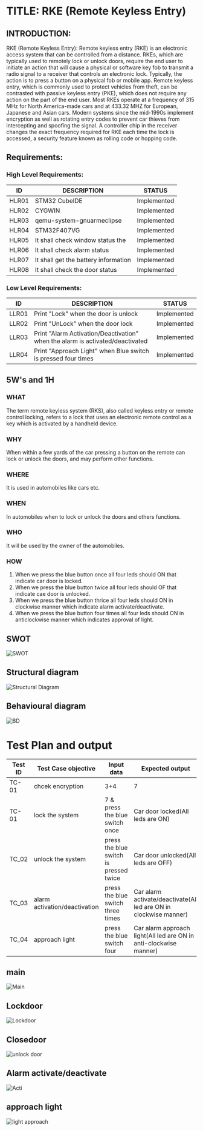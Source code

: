 # TITLE: RKE (Remote Keyless Entry)
## INTRODUCTION:
RKE (Remote Keyless Entry):
Remote keyless entry (RKE) is an electronic access system that can be controlled from a distance. 
RKEs, which are typically used to remotely lock or unlock doors, require the end user to initiate an action that
 will cause a physical or software key fob to transmit a radio signal to a receiver that controls an electronic lock. 
 Typically, the action is to press a button on a physical fob or mobile app.
Remote keyless entry, which is commonly used to protect vehicles from theft,
 can be contrasted with passive keyless entry (PKE), which does not require any 
 action on the part of the end user. Most RKEs operate at a frequency of 315 MHz for North America-made 
 cars and at 433.32 MHZ for European, Japanese and Asian cars. Modern systems since the mid-1990s implement 
 encryption as well as rotating entry codes to prevent car thieves from intercepting and spoofing the signal.
  A controller chip in the receiver changes the exact frequency required for RKE each time the lock is accessed, 
  a security feature known as rolling code or hopping code.

 ## Requirements:

 ###  High Level Requirements:
 |  ID         |	     DESCRIPTION | STATUS|
 |-------------|------------------|-------|
 |HLR01|STM32 CubeIDE|Implemented |
 |HLR02|CYGWIN |Implemented |
 |HLR03|qemu-system-gnuarmeclipse|Implemented |
 |HLR04|STM32F407VG|Implemented |
 |  HLR05	 |  It shall check window status the |Implemented |
 |   HLR06  | It shall check alarm status |Implemented |
 |  HLR07	  | It shall get the battery information |Implemented |
 |  HLR08	  | It shall check the door status |Implemented |
  
 ###  Low Level Requirements:
 |  ID         |	     DESCRIPTION |STATUS|
 |-------------|------------------|------|
  |  LLR01	 |   Print "Lock" when the door is unlock |Implemented |
  |   LLR02	  | Print "UnLock" when the door lock |Implemented |
   |  LLR03	  | Print "Alarm Activation/Deactivation" when the alarm is activated/deactivated|Implemented |
   |  LLR04	  | Print "Approach Light" when Blue switch is pressed four times |Implemented |
   
## 5W's and 1H
### WHAT
The term remote keyless system (RKS), also called keyless entry or remote control locking, refers to a lock that uses an electronic remote control as a key which is activated by a handheld device.
### WHY
When within a few yards of the car pressing a button on the remote can lock or unlock the doors, and may perform other functions.
### WHERE
It is used in automobiles like cars etc.
### WHEN
In automobiles when to lock or unlock the doors and others functions.
### WHO
It will be used by the owner of the automobiles.
### HOW
  1. When we press the blue button once all four leds should ON that indicate car door is locked.
  2. When we press the blue button twice all four leds should OF that indicate cae door is unlocked.
  3. When we press the blue button thrice all four leds should ON in clockwise manner which indicate alarm activate/deactivate.
  4. When we press the blue button four times all four leds should ON in anticlockwise manner which indicates approval of light.
## SWOT
![SWOT](https://user-images.githubusercontent.com/98832647/157811229-94b1beb3-bd24-4608-b92a-4606e70aa0d8.png)
## Structural diagram
![Structural Diagram](https://user-images.githubusercontent.com/98832647/157826237-fa995719-e925-4004-824c-c127b1e5deaa.png)
## Behavioural diagram
![BD](https://user-images.githubusercontent.com/98832647/157826412-bd191fbb-2dea-493c-9617-eab2ec038471.jpeg)
# Test Plan and output

|Test ID   |Test Case objective  |Input data   |Expected output   |Actual Output| Status|
|----------|---------------------|-------------|------------------|-------------|-------|
|TC-01|chcek encryption|3+4|7|7|Pass|
|TC-01     |lock the system    |7 & press the blue switch once |Car door locked(All leds are ON) | Car door locked(All leds are ON)| Pass|
|TC_02     |unlock the system  | press the blue switch is pressed twice | Car door unlocked(All leds are OFF) | Car door unlocked(All leds are OFF)|Pass|
|TC_03     | alarm activation/deactivation  | press the blue switch three times |Car alarm activate/deactivate(All led are ON in clockwise manner) | Car alarm activate/deactivate(All led are ON in clockwise manner)|Pass|
|TC_04| approach light |press the blue switch four  |Car alarm approach light(All led are ON in anti-clockwise manner)| Car alarm approach light(All led are ON in anti-clockwise manner)|Pass|
## main
![Main](https://user-images.githubusercontent.com/98832647/158003671-bf8aadc9-1596-4f07-8823-9f38537d4875.png)
## Lockdoor
![Lockdoor](https://user-images.githubusercontent.com/98832647/158003682-36e1de95-0ce2-4646-be86-db67fbcd158f.png)
## Closedoor
![unlock door](https://user-images.githubusercontent.com/98832647/158003707-4bd6f392-e515-4725-924a-5a65a8db396c.png)
## Alarm activate/deactivate
![Acti](https://user-images.githubusercontent.com/98832647/158003739-6c96d89a-dbc6-426b-b829-f90ef8580adc.png)
## approach light
![light approach ](https://user-images.githubusercontent.com/98832647/158003748-e903331a-118f-4731-8802-4cfde8bbf1c7.png)

